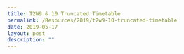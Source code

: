 ```yaml
---
title: T2W9 & 10 Truncated Timetable
permalink: /Resources/2019/t2w9-10-truncated-timetable
date: 2019-05-17
layout: post
description: ""
---
```

